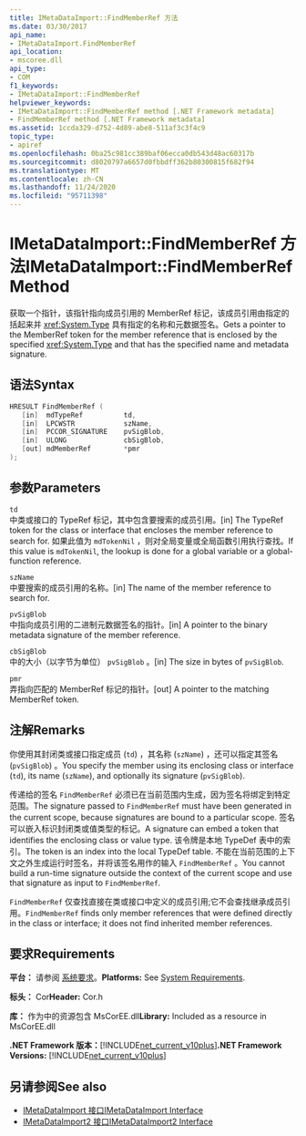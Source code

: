 ```yaml
---
title: IMetaDataImport::FindMemberRef 方法
ms.date: 03/30/2017
api_name:
- IMetaDataImport.FindMemberRef
api_location:
- mscoree.dll
api_type:
- COM
f1_keywords:
- IMetaDataImport::FindMemberRef
helpviewer_keywords:
- IMetaDataImport::FindMemberRef method [.NET Framework metadata]
- FindMemberRef method [.NET Framework metadata]
ms.assetid: 1ccda329-d752-4d89-abe8-511af3c3f4c9
topic_type:
- apiref
ms.openlocfilehash: 0ba25c981cc389baf06ecca0db543d48ac60317b
ms.sourcegitcommit: d8020797a6657d0fbbdff362b80300815f682f94
ms.translationtype: MT
ms.contentlocale: zh-CN
ms.lasthandoff: 11/24/2020
ms.locfileid: "95711398"
---
```

# <a name="imetadataimportfindmemberref-method"></a><span data-ttu-id="fbc48-102">IMetaDataImport::FindMemberRef 方法</span><span class="sxs-lookup"><span data-stu-id="fbc48-102">IMetaDataImport::FindMemberRef Method</span></span>

<span data-ttu-id="fbc48-103">获取一个指针，该指针指向成员引用的 MemberRef 标记，该成员引用由指定的括起来并 <xref:System.Type> 具有指定的名称和元数据签名。</span><span class="sxs-lookup"><span data-stu-id="fbc48-103">Gets a pointer to the MemberRef token for the member reference that is enclosed by the specified <xref:System.Type> and that has the specified name and metadata signature.</span></span>  
  
## <a name="syntax"></a><span data-ttu-id="fbc48-104">语法</span><span class="sxs-lookup"><span data-stu-id="fbc48-104">Syntax</span></span>  
  
```cpp  
HRESULT FindMemberRef (  
   [in]  mdTypeRef          td,  
   [in]  LPCWSTR            szName,
   [in]  PCCOR_SIGNATURE    pvSigBlob,
   [in]  ULONG              cbSigBlob,
   [out] mdMemberRef        *pmr  
);  
```  
  
## <a name="parameters"></a><span data-ttu-id="fbc48-105">参数</span><span class="sxs-lookup"><span data-stu-id="fbc48-105">Parameters</span></span>  

 `td`  
 <span data-ttu-id="fbc48-106">中类或接口的 TypeRef 标记，其中包含要搜索的成员引用。</span><span class="sxs-lookup"><span data-stu-id="fbc48-106">[in] The TypeRef token for the class or interface that encloses the member reference to search for.</span></span> <span data-ttu-id="fbc48-107">如果此值为 `mdTokenNil` ，则对全局变量或全局函数引用执行查找。</span><span class="sxs-lookup"><span data-stu-id="fbc48-107">If this value is `mdTokenNil`, the lookup is done for a global variable or a global-function reference.</span></span>  
  
 `szName`  
 <span data-ttu-id="fbc48-108">中要搜索的成员引用的名称。</span><span class="sxs-lookup"><span data-stu-id="fbc48-108">[in] The name of the member reference to search for.</span></span>  
  
 `pvSigBlob`  
 <span data-ttu-id="fbc48-109">中指向成员引用的二进制元数据签名的指针。</span><span class="sxs-lookup"><span data-stu-id="fbc48-109">[in] A pointer to the binary metadata signature of the member reference.</span></span>  
  
 `cbSigBlob`  
 <span data-ttu-id="fbc48-110">中的大小（以字节为单位） `pvSigBlob` 。</span><span class="sxs-lookup"><span data-stu-id="fbc48-110">[in] The size in bytes of `pvSigBlob`.</span></span>  
  
 `pmr`  
 <span data-ttu-id="fbc48-111">弄指向匹配的 MemberRef 标记的指针。</span><span class="sxs-lookup"><span data-stu-id="fbc48-111">[out] A pointer to the matching MemberRef token.</span></span>  
  
## <a name="remarks"></a><span data-ttu-id="fbc48-112">注解</span><span class="sxs-lookup"><span data-stu-id="fbc48-112">Remarks</span></span>  

 <span data-ttu-id="fbc48-113">你使用其封闭类或接口指定成员 (`td`) ，其名称 (`szName`) ，还可以指定其签名 (`pvSigBlob`) 。</span><span class="sxs-lookup"><span data-stu-id="fbc48-113">You specify the member using its enclosing class or interface (`td`), its name (`szName`), and optionally its signature (`pvSigBlob`).</span></span>  
  
 <span data-ttu-id="fbc48-114">传递给的签名 `FindMemberRef` 必须已在当前范围内生成，因为签名将绑定到特定范围。</span><span class="sxs-lookup"><span data-stu-id="fbc48-114">The signature passed to `FindMemberRef` must have been generated in the current scope, because signatures are bound to a particular scope.</span></span> <span data-ttu-id="fbc48-115">签名可以嵌入标识封闭类或值类型的标记。</span><span class="sxs-lookup"><span data-stu-id="fbc48-115">A signature can embed a token that identifies the enclosing class or value type.</span></span> <span data-ttu-id="fbc48-116">该令牌是本地 TypeDef 表中的索引。</span><span class="sxs-lookup"><span data-stu-id="fbc48-116">The token is an index into the local TypeDef table.</span></span> <span data-ttu-id="fbc48-117">不能在当前范围的上下文之外生成运行时签名，并将该签名用作的输入 `FindMemberRef` 。</span><span class="sxs-lookup"><span data-stu-id="fbc48-117">You cannot build a run-time signature outside the context of the current scope and use that signature as input to `FindMemberRef`.</span></span>  
  
 <span data-ttu-id="fbc48-118">`FindMemberRef` 仅查找直接在类或接口中定义的成员引用;它不会查找继承成员引用。</span><span class="sxs-lookup"><span data-stu-id="fbc48-118">`FindMemberRef` finds only member references that were defined directly in the class or interface; it does not find inherited member references.</span></span>  
  
## <a name="requirements"></a><span data-ttu-id="fbc48-119">要求</span><span class="sxs-lookup"><span data-stu-id="fbc48-119">Requirements</span></span>  

 <span data-ttu-id="fbc48-120">**平台：** 请参阅 [系统要求](../../get-started/system-requirements.md)。</span><span class="sxs-lookup"><span data-stu-id="fbc48-120">**Platforms:** See [System Requirements](../../get-started/system-requirements.md).</span></span>  
  
 <span data-ttu-id="fbc48-121">**标头：** Cor</span><span class="sxs-lookup"><span data-stu-id="fbc48-121">**Header:** Cor.h</span></span>  
  
 <span data-ttu-id="fbc48-122">**库：** 作为中的资源包含 MsCorEE.dll</span><span class="sxs-lookup"><span data-stu-id="fbc48-122">**Library:** Included as a resource in MsCorEE.dll</span></span>  
  
 <span data-ttu-id="fbc48-123">**.NET Framework 版本：**[!INCLUDE[net_current_v10plus](../../../../includes/net-current-v10plus-md.md)]</span><span class="sxs-lookup"><span data-stu-id="fbc48-123">**.NET Framework Versions:** [!INCLUDE[net_current_v10plus](../../../../includes/net-current-v10plus-md.md)]</span></span>  
  
## <a name="see-also"></a><span data-ttu-id="fbc48-124">另请参阅</span><span class="sxs-lookup"><span data-stu-id="fbc48-124">See also</span></span>

- [<span data-ttu-id="fbc48-125">IMetaDataImport 接口</span><span class="sxs-lookup"><span data-stu-id="fbc48-125">IMetaDataImport Interface</span></span>](imetadataimport-interface.md)
- [<span data-ttu-id="fbc48-126">IMetaDataImport2 接口</span><span class="sxs-lookup"><span data-stu-id="fbc48-126">IMetaDataImport2 Interface</span></span>](imetadataimport2-interface.md)
